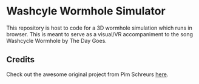# Washcyle Wormhole Simulator

This repository is host to code for a 3D wormhole simulation which runs in browser. This is meant to serve as a visual/VR accompaniment to the song Washcycle Wormhole by The Day Goes.

## Credits

Check out the awesome original project from Pim Schreurs [here](https://github.com/sirxemic/wormhole).